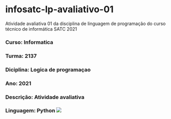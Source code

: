 #  infosatc-lp-avaliativo-01
 Atividade avaliativa 01 da disciplina de linguagem de programação do curso técnico de informática SATC 2021

<h3> Curso: Informatica
<h3> Turma: 2137
<h3> Diciplina: Logica de programaçao
<h3> Ano: 2021
<h3> Descrição: Atividade avaliativa
<h3> Linguagem: Python
<img src="https://www1.satc.edu.br/parcelamento_satc/assets/img/logotipo_horizontal.png"/>

